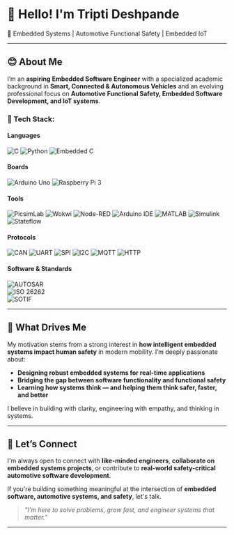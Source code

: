 # 👋 Hello!  I'm Tripti Deshpande

🚗 Embedded Systems | Automotive Functional Safety | Embedded IoT 

---

## 😊 About Me

I’m an **aspiring Embedded Software Engineer** with a specialized academic background in **Smart, Connected & Autonomous Vehicles** and an evolving professional focus on **Automotive Functional Safety, Embedded Software Development, and IoT systems**.

### 🧰 Tech Stack:

#### Languages  
![C](https://img.shields.io/badge/C-%2300599C.svg?&style=for-the-badge&logo=c)  ![Python](https://img.shields.io/badge/Python-%233776AB.svg?&style=for-the-badge&logo=python) ![Embedded C](https://img.shields.io/badge/Embedded%20C-%23007ACC.svg?&style=for-the-badge&logo=c)

#### Boards  
![Arduino Uno](https://img.shields.io/badge/Arduino_Uno-%23A1B86E.svg?&style=for-the-badge&logo=arduino)  ![Raspberry Pi 3](https://img.shields.io/badge/Raspberry_Pi_3-%23C51A4A.svg?&style=for-the-badge&logo=raspberry-pi)

#### Tools  
![PicsimLab](https://img.shields.io/badge/PicsimLab-lightgrey?style=for-the-badge)  ![Wokwi](https://img.shields.io/badge/Wokwi-lightgrey?style=for-the-badge)  ![Node-RED](https://img.shields.io/badge/Node--RED-FF3C4A.svg?&style=for-the-badge&logo=node-red&logoColor=white)  ![Arduino IDE](https://img.shields.io/badge/Arduino_IDE-00979D.svg?&style=for-the-badge&logo=arduino&logoColor=white)  ![MATLAB](https://img.shields.io/badge/MATLAB-F0F0F0.svg?&style=for-the-badge&logo=mathworks)  ![Simulink](https://img.shields.io/badge/Simulink-005KDI.svg?&style=for-the-badge&logo=simulink&logoColor=white)  ![Stateflow](https://img.shields.io/badge/Stateflow-1F77B4.svg?&style=for-the-badge&logo=stateflow&logoColor=white)

#### Protocols  
![CAN](https://img.shields.io/badge/CAN-yellow?style=for-the-badge) ![UART](https://img.shields.io/badge/UART-blue?style=for-the-badge)  ![SPI](https://img.shields.io/badge/SPI-orange?style=for-the-badge)  ![I2C](https://img.shields.io/badge/I2C-green?style=for-the-badge)  ![MQTT](https://img.shields.io/badge/MQTT-teal?style=for-the-badge)  ![HTTP](https://img.shields.io/badge/HTTP-teal?style=for-the-badge)  

#### Software & Standards  
![AUTOSAR](https://img.shields.io/badge/AUTOSAR-Classic-blue?style=for-the-badge)  
![ISO 26262](https://img.shields.io/badge/ISO_26262-Standard-23C51A4A?style=for-the-badge)  
![SOTIF](https://img.shields.io/badge/SOTIF-Standard-pink?style=for-the-badge)

---

## 🎯 What Drives Me

My motivation stems from a strong interest in **how intelligent embedded systems impact human safety** in modern mobility. I’m deeply passionate about:

- **Designing robust embedded systems for real-time applications**
- **Bridging the gap between software functionality and functional safety**
- **Learning how systems think — and helping them think safer, faster, and better**

I believe in building with clarity, engineering with empathy, and thinking in systems.

---

## 🤝 Let’s Connect

I'm always open to connect with **like-minded engineers**, **collaborate on embedded systems projects**, or contribute to **real-world safety-critical automotive software development**.

If you're building something meaningful at the intersection of **embedded software, automotive systems, and safety**, let's talk.

> _"I’m here to solve problems, grow fast, and engineer systems that matter.”_

---


